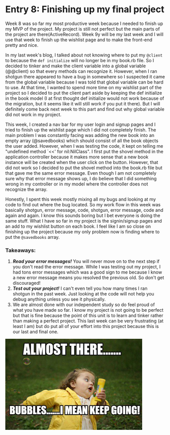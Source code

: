 # Entry 8: Finishing up my final project

Week 8 was so far my most productive week because I needed to finish up my MVP of the project. My project is still not perfect but the main parts of the project are there(ActiveRecord). Week 9y will be my last week and I will use that week to finish up the wishlist page and to make the front-end pretty and nice. 

In my last week's blog, I talked about not knowing where to put my `@client` to because the `def initialize` will no longer be in my book.rb file. So I decided to tinker and make the client variable into a global variable (@@client) so that every methods can recognize it. However, when I ran shotgun there appeared to have a bug in somewhere so I suspected it came from the global variable because I was told that global variable can be hard to use. At that time, I wanted to spend more time on my wishlist part of the project so I decided to put the client part aside by keeping the def initialize in the book model (I at first thought def initialize would not work because of the migration, but it seems like it will still work if you put it there). But I will definitely come back next week to this part and find out why global variable did not work in my project. 

This week, I created a nav bar for my user login and signup pages and I tried to finish up the wishlist page which I did not completely finish. The main problem I was constantly facing was adding the new book into an empty array (@savedbooks) which should consist of all the book objects the user added. However, when I was testing the code, it kept on telling me "undefined method `<<' for nil:NilClass". I first put the shovel method in the application controller because it makes more sense that a new book instance will be created when the user click on the button. However, that did not work so I decided to put the shovel method into the book.rb file but that gave me the same error message. Even though I am not completely sure why that error message shows up, I do believe that I did something wrong in my controller or in my model where the controller does not recognize the array. 

Honestly, I spent this week mostly mixing all my bugs and looking at my code to find out where the bug located. So my work flow in this week was basically shotgun, error message, code, shotgun, error message, code and again and again. I know this sounds boring but I bet everyone is doing the same stuff. What I have so far in my project is the signin/signup pages and an add to my wishlist button on each book. I feel like I am so close on finishing up the project because my only problem now is finding where to put the `@savedbooks` array. 

### Takeaways:
1. ***Read your error messages!*** You will never move on to the next step if you don't read the error message. While I was testing out my project, I had tons error messages which was a good sign to me because I know a new error message means you resolved the previous old. So don't get discouraged!
2. ***Test out your project!*** I can't even tell you how many times I ran shotgun in the past week. Just looking at the code will not help you debug anything unless you see it physically. 
3. We are almost done with our independent study so do feel proud of what you have made so far. I know my project is not going to be perfect but that is fine because the point of this unit is to learn and tinker rather than making a perfect project. This last week can be very frustrating (at least I am) but do put all of your effort into this project because this is our last and final one. 

 <img src="../photo/almost.jpeg"/>